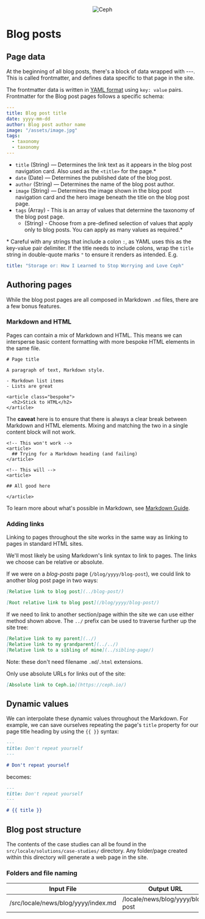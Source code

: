 <p align="center"><img src="https://i2.wp.com/ceph.io/wp-content/uploads/2016/07/Ceph_Logo_Standard_RGB_120411_fa.png?resize=322%2C148&ssl=1" alt="Ceph" /></p>

# Blog posts

## Page data

At the beginning of all blog posts, there's a block of data wrapped with ---. This is called frontmatter, and defines data specific to that page in the site.

The frontmatter data is written in [YAML format](https://yaml.org/) using `key: value` pairs. Frontmatter for the Blog post pages follows a specific schema:

```yaml
---
title: Blog post title
date: yyyy-mm-dd
author: Blog post author name
image: "/assets/image.jpg"
tags:
  - taxonomy
  - taxonomy
---

```

- `title` (String) — Determines the link text as it appears in the blog post navigation card. Also used as the `<title>` for the page.\*
- `date` (Date) — Determines the published date of the blog post.
- `author` (String) — Determines the name of the blog post author.
- `image` (String) — Determines the image shown in the blog post navigation card and the hero image beneath the title on the blog post page.
- `tags` (Array) - This is an array of values that determine the taxonomy of the blog post page.
  - (String) - Choose from a pre-defined selection of values that apply only to blog posts. You can apply as many values as required.\*

\* Careful with any strings that include a colon `:`, as YAML uses this as the key-value pair delimiter. If the title needs to include colons, wrap the `title` string in double-quote marks `"` to ensure it renders as intended. E.g.

```yaml
title: "Storage or: How I Learned to Stop Worrying and Love Ceph"
```

## Authoring pages

While the blog post pages are all composed in Markdown `.md` files, there are a few bonus features.

### Markdown and HTML

Pages can contain a mix of Markdown and HTML. This means we can intersperse basic content formatting with more bespoke HTML elements in the same file.

```
# Page title

A paragraph of text, Markdown style.

- Markdown list items
- Lists are great

<article class="bespoke">
  <h2>Stick to HTML</h2>
</article>
```

The **caveat** here is to ensure that there is always a clear break between Markdown and HTML elements. Mixing and matching the two in a single content block will not work.

```
<!-- This won't work -->
<article>
  ## Trying for a Markdown heading (and failing)
</article>

<!-- This will -->
<article>

## All good here

</article>
```

To learn more about what's possible in Markdown, see [Markdown Guide](https://www.markdownguide.org).

### Adding links

Linking to pages throughout the site works in the same way as linking to pages in standard HTML sites.

We'll most likely be using Markdown's link syntax to link to pages. The links we choose can be relative or absolute.

If we were on a _blog-posts_ page (`/blog/yyyy/blog-post`), we could link to another blog post page in two ways:

```md
[Relative link to blog post](../blog-post/)

[Root relative link to blog post](/blog/yyyy/blog-post/)
```

If we need to link to another section/page within the site we can use either method shown above. The `../` prefix can be used to traverse further up the site tree:

```md
[Relative link to my parent](../)
[Relative link to my grandparent](../../)
[Relative link to a sibling of mine](../sibling-page/)
```

Note: these don't need filename `.md`/`.html` extensions.

Only use absolute URLs for links out of the site:

```md
[Absolute link to Ceph.io](https://ceph.io/)
```

## Dynamic values

We can interpolate these dynamic values throughout the Markdown. For example, we can save ourselves repeating the page's `title` property for our page title heading by using the `{{ }}` syntax:

```md
---
title: Don't repeat yourself
---

# Don't repeat yourself
```

becomes:

```md
---
title: Don't repeat yourself
---

# {{ title }}
```

## Blog post structure

The contents of the case studies can all be found in the `src/locale/solutions/case-studies/` directory. Any folder/page created within this directory will generate a web page in the site.

### Folders and file naming

| Input File                          | Output URL                       |
| ----------------------------------- | -------------------------------- |
| /src/locale/news/blog/yyyy/index.md | /locale/news/blog/yyyy/blog-post |
